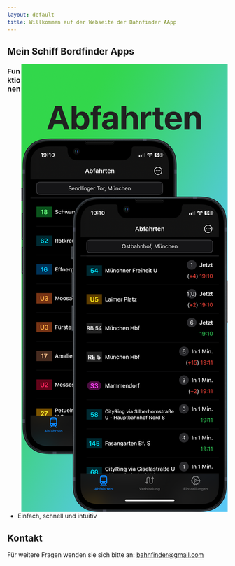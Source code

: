 ```yaml
---
layout: default
title: Willkommen auf der Webseite der Bahnfinder AApp
---
```


<!--# [Changelog](./changelog.md)   [Kontakt](./contact.html)-->


## Mein Schiff Bordfinder Apps

<img src="/resources/appstoreImageA.png" alt="hi" class="inline" align="right"/>

### Funktionen

- Einfach, schnell und intuitiv



## Kontakt

Für weitere Fragen wenden sie sich bitte an: <bahnfinder@gmail.com>
